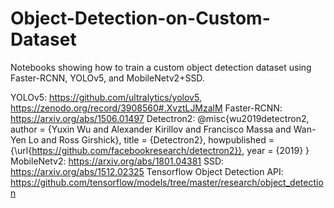 # Object-Detection-on-Custom-Dataset
Notebooks showing how to train a custom object detection dataset using Faster-RCNN, YOLOv5, and MobileNetv2+SSD.

YOLOv5: https://github.com/ultralytics/yolov5, https://zenodo.org/record/3908560#.XvztLJMzalM
Faster-RCNN: https://arxiv.org/abs/1506.01497
Detectron2: @misc{wu2019detectron2,
  author =       {Yuxin Wu and Alexander Kirillov and Francisco Massa and
                  Wan-Yen Lo and Ross Girshick},
  title =        {Detectron2},
  howpublished = {\url{https://github.com/facebookresearch/detectron2}},
  year =         {2019}
}
MobileNetv2: https://arxiv.org/abs/1801.04381
SSD: https://arxiv.org/abs/1512.02325
Tensorflow Object Detection API: https://github.com/tensorflow/models/tree/master/research/object_detection
